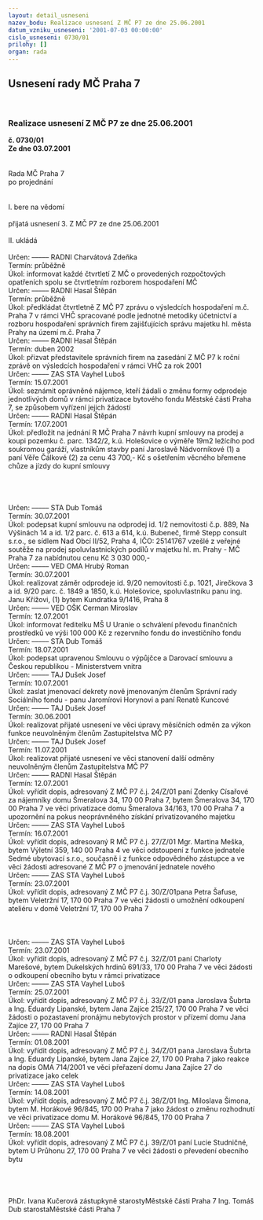 ```yaml
---
layout: detail_usneseni
nazev_bodu: Realizace usnesení Z MČ P7 ze dne 25.06.2001
datum_vzniku_usneseni: '2001-07-03 00:00:00'
cislo_usneseni: 0730/01
prilohy: []
organ: rada
---
```

<div id="ucUsn_pList" class="usn">
	<span><h2>Usnesení rady MČ Praha 7 </h2>
<br></span><div class="standBody">
<span><h3>Realizace usnesení Z MČ P7 ze dne 25.06.2001</h3></span><div class="center">
		<strong>č. 0730/01</strong><br>
	</div>
<div class="center">
		<strong>Ze dne 03.07.2001</strong><br><br>
	</div>
<br>Rada MČ Praha 7<br>po projednání<br><br><br>I.	bere na vědomí<br><br> přijatá usnesení 3. Z MČ P7 ze dne 25.06.2001<br><br>II.	ukládá <br><br> Určen:	–––––	RADNI Charvátová Zdeňka<br>Termín: průběžně<br>Úkol:	informovat každé čtvrtletí Z MČ o provedených rozpočtových opatřeních spolu se čtvrtletním rozborem hospodaření MČ<br>  Určen:	–––––	RADNI Hasal Štěpán<br>Termín: průběžně<br>Úkol:	předkládat čtvrtletně Z MČ P7 zprávu o výsledcích hospodaření m.č. Praha 7 v rámci VHČ spracované podle jednotné metodiky účetnictví a rozboru hospodaření správních firem zajišťujících správu majetku hl. města Prahy na území m.č. Praha 7<br>  Určen:	–––––	RADNI Hasal Štěpán<br>Termín: duben 2002<br>Úkol:	přizvat představitele správních firem na zasedání Z MČ P7 k roční zprávě on výsledcích hospodaření v rámci VHČ za rok 2001<br>  Určen:	–––––	ZAS STA Vayhel Luboš<br>Termín: 15.07.2001<br>Úkol:	seznámit oprávněné nájemce, kteří žádali o změnu formy odprodeje jednotlivých domů v rámci privatizace bytového fondu Městské části Praha 7, se způsobem vyřízení jejich žádostí<br>  Určen:	–––––	RADNI Hasal Štěpán<br>Termín: 17.07.2001<br>Úkol:	předložit na jednání R MČ Praha 7 návrh kupní smlouvy na prodej a koupi pozemku č. parc. 1342/2, k.ú. Holešovice o výměře 19m2 ležícího pod soukromou garáží, vlastníkům stavby paní Jaroslavě Nádvorníkové (1) a paní Věře Čálkové (2) za cenu 43 700,- Kč s ošetřením věcného břemene chůze a jízdy do kupní smlouvy<br> <br><br><br><br> Určen:	–––––	STA Dub Tomáš<br>Termín: 30.07.2001<br>Úkol:	podepsat kupní smlouvu na odprodej id. 1/2 nemovitosti č.p. 889, Na Výšinách 14 a id. 1/2 parc. č. 613 a 614, k.ú. Bubeneč, firmě Stepp consult s.r.o., se sídlem Nad Obcí II/52, Praha 4, IČO: 25141767 vzešlé z veřejné soutěže na prodej spoluvlastnických podílů v majetku hl. m. Prahy - MČ Praha 7 za nabídnutou cenu Kč 3 030 000,-<br>  Určen:	–––––	VED OMA Hrubý Roman<br>Termín: 30.07.2001<br>Úkol:	realizovat záměr odprodeje id. 9/20 nemovitosti č.p. 1021, Jirečkova 3 a id. 9/20 parc. č. 1849 a 1850, k.ú. Holešovice, spoluvlastníku panu ing. Janu Křížovi, (1) bytem Kundratka 9/1416, Praha 8<br>  Určen:	–––––	VED OŠK Cerman Miroslav<br>Termín: 12.07.2001<br>Úkol:	informovat ředitelku MŠ U Uranie o schválení převodu finančních prostředků ve výši 100 000 Kč z rezervního fondu do investičního fondu<br>  Určen:	–––––	STA Dub Tomáš<br>Termín: 18.07.2001<br>Úkol:	podepsat upravenou Smlouvu o výpůjčce a Darovací smlouvu a Českou republikou - Ministerstvem vnitra<br>  Určen:	–––––	TAJ Dušek Josef<br>Termín: 10.07.2001<br>Úkol:	zaslat jmenovací dekrety nově jmenovaným členům Správní rady Sociálního fondu - panu Jaromírovi Horynovi a paní Renatě Kuncové<br>  Určen:	–––––	TAJ Dušek Josef<br>Termín: 30.06.2001<br>Úkol:	realizovat přijaté usnesení ve věci úpravy měsíčních odměn za výkon funkce neuvolněným  členům Zastupitelstva MČ P7<br>  Určen:	–––––	TAJ Dušek Josef<br>Termín: 11.07.2001<br>Úkol:	realizovat přijaté usnesení ve věci stanovení další odměny neuvolněným členům Zastupitelstva MČ P7<br>  Určen:	–––––	RADNI Hasal Štěpán<br>Termín: 12.07.2001<br>Úkol:	vyřídit dopis, adresovaný Z MČ P7 č.j. 24/Z/01 paní Zdenky Císařové za nájemníky domu Šmeralova 34, 170 00 Praha 7, bytem Šmeralova 34, 170 00 Praha 7 ve věci privatizace domu Šmeralova 34/163, 170 00 Praha 7 a upozornění na pokus neoprávněného získání privatizovaného majetku<br>  Určen:	–––––	ZAS STA Vayhel Luboš<br>Termín: 16.07.2001<br>Úkol:	vyřídit dopis, adresovaný R MČ P7 č.j. 27/Z/01 Mgr. Martina Meška, bytem Výletní 359, 140 00 Praha 4 ve věci odstoupení z funkce jednatele Sedmé ubytovací s.r.o., současně i z funkce odpovědného zástupce a ve věci žádosti adresované Z MČ P7 o jmenování jednatele nového<br>  Určen:	–––––	ZAS STA Vayhel Luboš<br>Termín: 23.07.2001<br>Úkol:	vyřídit dopis, adresovaný Z MČ P7 č.j. 30/Z/01pana Petra Šafuse, bytem Veletržní 17, 170 00 Praha 7 ve věci žádosti o umožnění odkoupení ateliéru v domě Veletržní 17, 170 00 Praha 7<br> <br><br><br> Určen:	–––––	ZAS STA Vayhel Luboš<br>Termín: 23.07.2001<br>Úkol:	vyřídit dopis, adresovaný Z MČ P7 č.j. 32/Z/01 paní Charloty Marešové, bytem Dukelských hrdinů 691/33, 170 00 Praha 7 ve věci žádosti o odkoupení obecního bytu v rámci privatizace<br>  Určen:	–––––	ZAS STA Vayhel Luboš<br>Termín: 25.07.2001<br>Úkol:	vyřídit dopis, adresovaný Z MČ P7 č.j. 33/Z/01 pana Jaroslava Šubrta a Ing. Eduardy Lipanské, bytem Jana Zajíce 215/27, 170 00 Praha 7 ve věci žádosti o pozastavení pronájmu nebytových prostor v přízemí domu Jana Zajíce 27, 170 00 Praha 7<br>  Určen:	–––––	RADNI Hasal Štěpán<br>Termín: 01.08.2001<br>Úkol:	vyřídit dopis, adresovaný Z MČ P7 č.j. 34/Z/01 pana Jaroslava Šubrta a Ing. Eduardy Lipanské, bytem Jana Zajíce 27, 170 00 Praha 7 jako reakce na dopis OMA 714/2001 ve věci přeřazení domu Jana Zajíce 27 do privatizace jako celek<br>  Určen:	–––––	ZAS STA Vayhel Luboš<br>Termín: 14.08.2001<br>Úkol:	vyřídit dopis, adresovaný Z MČ P7 č.j. 38/Z/01 Ing. Miloslava Šimona, bytem M. Horákové 96/845, 170 00 Praha 7 jako žádost o změnu rozhodnutí ve věci privatizace domu M. Horákové 96/845, 170 00 Praha 7<br>  Určen:	–––––	ZAS STA Vayhel Luboš<br>Termín: 18.08.2001<br>Úkol:	vyřídit dopis, adresovaný Z MČ P7 č.j. 39/Z/01 paní Lucie Studničné, bytem U Průhonu 27, 170 00 Praha 7 ve věci žádosti o převedení obecního bytu<br> <br><br><br> 	<br>PhDr. Ivana Kučerová zástupkyně starostyMěstské části Praha 7	Ing. Tomáš Dub starostaMěstské části Praha 7<br>	<br><br>
</div>
</div>